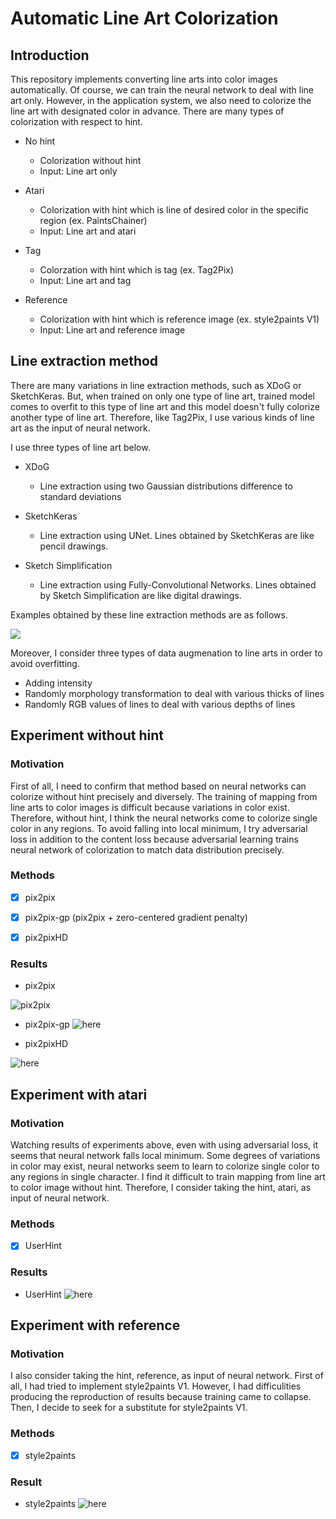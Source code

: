 # Automatic Line Art Colorization

## Introduction
This repository implements converting line arts into color images automatically. Of course, we can train the neural network to deal with line art only. However, in the application system, we also need to colorize the line art with designated color in advance. There are many types of colorization with respect to hint.

- No hint
  - Colorization without hint
  - Input: Line art only
  
- Atari
  - Colorization with hint which is line of desired color in the specific region (ex. PaintsChainer)
  - Input: Line art and atari
  
- Tag
  - Colorzation with hint which is tag (ex. Tag2Pix)
  - Input: Line art and tag
  
- Reference
  - Colorization with hint which is reference image (ex. style2paints V1)
  - Input: Line art and reference image
  
## Line extraction method
There are many variations in line extraction methods, such as XDoG or SketchKeras. But, when trained on only one type of line art, trained model comes to overfit to this type of line art and this model doesn't fully colorize another type of line art. Therefore, like Tag2Pix, I use various kinds of line art as the input of neural network.

I use three types of line art below.

- XDoG
  - Line extraction using two Gaussian distributions difference to standard deviations
  
- SketchKeras
  - Line extraction using UNet. Lines obtained by SketchKeras are like pencil drawings.
  
- Sketch Simplification
  - Line extraction using Fully-Convolutional Networks. Lines obtained by Sketch Simplification are like digital drawings.

Examples obtained by these line extraction methods are as follows.  

![](https://github.com/SerialLain3170/Colorization/blob/master/Data/lineart.png)

Moreover, I consider three types of data augmenation to line arts in order to avoid overfitting.

- Adding intensity
- Randomly morphology transformation to deal with various thicks of lines
- Randomly RGB values of lines to deal with various depths of lines

## Experiment without hint

### Motivation
First of all, I need to confirm that method based on neural networks can colorize without hint precisely and diversely. The training of mapping from line arts to color images is difficult because variations in color exist. Therefore, without hint, I think the neural networks come to colorize single color in any regions. To avoid falling into local minimum, I try adversarial loss in addition to the content loss because adversarial learning trains neural network of colorization to match data distribution precisely.

### Methods
- [x] pix2pix
- [x] pix2pix-gp (pix2pix + zero-centered gradient penalty)
- [x] pix2pixHD


### Results
- pix2pix

![pix2pix](https://github.com/SerialLain3170/Line-to-Color/blob/master/pix2pix/result.png)


- pix2pix-gp
![here](https://github.com/SerialLain3170/Colorization/blob/master/pix2pix-gp/result.png)

- pix2pixHD

![here](https://github.com/SerialLain3170/Line-to-Color/blob/master/pix2pixHD/visualize_125.png)

## Experiment with atari

### Motivation
Watching results of experiments above, even with using adversarial loss, it seems that neural network falls local minimum. Some degrees of variations in color may exist, neural networks seem to learn to colorize single color to any regions in single character. I find it difficult to train mapping from line art to color image without hint. Therefore, I consider taking the hint, atari, as input of neural network.

### Methods
- [x] UserHint

### Results
- UserHint
![here](https://github.com/SerialLain3170/Colorization/blob/master/UserHint/data/result2.png)

## Experiment with reference

### Motivation
I also consider taking the hint, reference, as input of neural network. First of all, I had tried to implement style2paints V1. However, I had difficulities producing the reproduction of results because training came to collapse. Then, I decide to seek for a substitute for style2paints V1.

### Methods
- [x] style2paints

### Result
- style2paints
![here](https://github.com/SerialLain3170/Colorization/blob/master/style2paints/data/res1.png)
